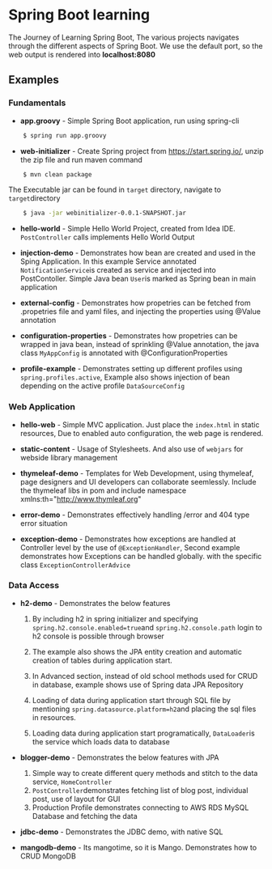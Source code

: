 # Spring Boot learning
The Journey of Learning Spring Boot, The various projects navigates through the different aspects of Spring Boot.
We use the default port, so the web output is rendered into **localhost:8080**


## Examples

### Fundamentals

- **app.groovy** - Simple Spring Boot application, run using spring-cli
```sh
    $ spring run app.groovy
```

- **web-initializer** - Create Spring project from https://start.spring.io/, unzip the zip file and run maven command
```sh
    $ mvn clean package
```
The Executable jar can be found in `target` directory, navigate to `target`directory
```sh
    $ java -jar webinitializer-0.0.1-SNAPSHOT.jar
```

- **hello-world** - Simple Hello World Project, created from Idea IDE. `PostController` calls implements Hello World Output

- **injection-demo** - Demonstrates how bean are created and used in the Sping Application. In this example Service annotated  `NotificationService`is created as service and injected into PostContoller. Simple Java bean `User`is marked as Spring bean in main application

- **external-config** - Demonstrates how propetries can be fetched from .propetries file and yaml files, and injecting the properties using @Value annotation

- **configuration-properties** - Demonstrates how propetries can be wrapped in java bean, instead of sprinkling @Value annotation, the java class `MyAppConfig` is annotated with @ConfigurationProperties

- **profile-example** - Demonstrates setting up different profiles using `spring.profiles.active`, Example also shows injection of bean depending on the active profile `DataSourceConfig`


### Web Application

- **hello-web** - Simple MVC application. Just place the `index.html` in static resources, Due to enabled auto configuration, the web page is rendered.

- **static-content** - Usage of Stylesheets. And also use of `webjars` for webside library management

- **thymeleaf-demo** - Templates for Web Development, using thymeleaf, page designers and UI developers can collaborate seemlessly. Include the thymeleaf libs in pom and include namespace xmlns:th="http://www.thymleaf.org" 

- **error-demo** - Demonstrates effectively handling /error and 404 type error situation

- **exception-demo** - Demonstrates how exceptions are handled at Controller level by the use of `@ExceptionHandler`, Second example demonstrates how Exceptions can be handled globally. with the specific class `ExceptionControllerAdvice`

### Data Access 

 - **h2-demo** - Demonstrates the below features
 
     1. By including h2 in spring initializer and specifying `spring.h2.console.enabled=true`and `spring.h2.console.path` login to h2 console is possible through browser
 
     2. The example also shows the JPA entity creation and automatic creation of tables during application start.
 
     3. In Advanced section, instead of old school methods used for CRUD in database, example shows use of Spring data JPA Repository
     
     4. Loading of data during application start through  SQL file by mentioning `spring.datasource.platform=h2`and placing the sql files in resources. 
     5. Loading data during application start programatically, `DataLoader`is the service which loads data to database
     
     
 - **blogger-demo** - Demonstrates the below features with JPA
 
      1. Simple way to create different query methods and stitch to the data service, `HomeController`
      2. `PostController`demonstrates fetching list of blog post, individual post, use of layout for GUI
      3. Production Profile demonstrates connecting to AWS RDS MySQL Database and fetching the data
 
 - **jdbc-demo** - Demonstrates the JDBC demo, with native SQL
 
 - **mangodb-demo** - Its mangotime, so it is Mango. Demonstrates how to CRUD MongoDB
 
 
 
 
 
 
 
 
 
      
      
      
 




















